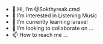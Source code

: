 - 👋 Hi, I’m @Sokthyreak.cmd
- 👀 I’m interested in Listening Music
- 🌱 I’m currently learning laravel
- 💞️ I’m looking to collaborate on ...
- 📫 How to reach me ...

<!---
Sokthyreak/Sokthyreak is a ✨ special ✨ repository because its `README.md` (this file) appears on your GitHub profile.
You can click the Preview link to take a look at your changes.
--->
